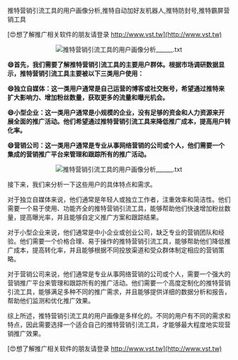 推特营销引流工具的用户画像分析,推特自动加好友机器人,推特防封号,推特霸屏营销工具

[😍想了解推广相关软件的朋友请登录 http://www.vst.tw](http://www.vst.tw)

 <center><img src="https://vst.tw/MP4/tuiguang/png/6.png" alt="推特营销引流工具的用户画像分析______.txt"></center>

**😄首先，我们需要了解推特营销引流工具的主要用户群体。根据市场调研数据显示，推特营销引流工具主要被以下三类用户使用：**

**😄独立自媒体：这一类用户通常是自己运营的博客或社交账号，希望通过推特来扩大影响力、增加粉丝数量，获取更多的流量和曝光机会。**

**😄小型企业：这一类用户通常是小规模的企业，没有足够的资金和人力资源来开展全面的推广活动。他们希望通过推特营销引流工具来降低推广成本，提高用户转化率。**

**😄营销公司：这一类用户通常是专业从事网络营销的公司或个人，他们需要一个集成的营销推广平台来管理和跟踪所有的推广活动。**

 <center><img src="https://vst.tw/MP4/tuiguang/png/4.png" alt="推特营销引流工具的用户画像分析______.txt"></center>

接下来，我们来分析一下这些用户的具体特点和需求。

对于独立自媒体来说，他们通常是年轻人或独立工作者，注重效率和简洁性。他们需要一个易于使用、功能齐全的推特营销引流工具，能够帮助他们快速增加粉丝数量，提高曝光率，并且能够自定义推广方案和跟踪结果。

对于小型企业来说，他们通常是中小企业或创业公司，缺乏专业的营销团队和经验。他们需要一个价格合理、易于操作的推特营销引流工具，能够帮助他们降低推广成本，提高转化率，并且能够根据不同投放渠道和受众群体制定相应的营销策略。

对于营销公司来说，他们通常是专业从事网络营销的公司或个人，需要一个强大的营销推广平台来管理和跟踪所有的推广活动。他们需要一个高度定制化的推特营销引流工具，能够满足多种不同的推广需求，并且能够提供详细的数据分析和报告，帮助他们监测和优化推广效果。

综上所述，推特营销引流工具的用户画像是多样化的。不同的用户有不同的需求和特点，因此需要选择一个适合自己的推特营销引流工具，才能够最大程度地实现营销推广效果。

[😍想了解推广相关软件的朋友请登录 http://www.vst.tw](http://www.vst.tw)



